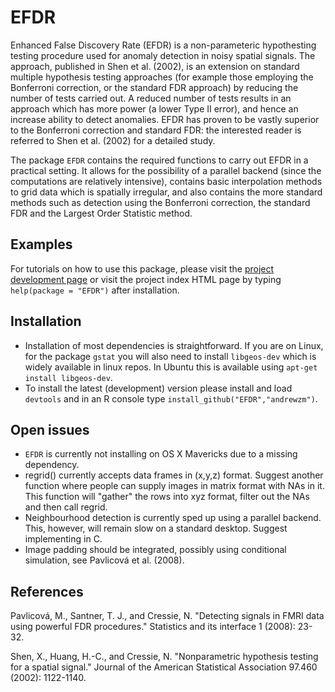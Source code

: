 EFDR
====

Enhanced False Discovery Rate (EFDR) is a non-parameteric hypothesting testing procedure used for anomaly detection in noisy spatial signals. The approach, published in Shen et al. (2002), is an extension on standard multiple hypothesis testing approaches (for example those employing the Bonferroni correction, or the standard FDR approach) by reducing the number of tests carried out. A reduced number of tests results in an approach which has more power (a lower Type II error), and hence an increase ability to detect anomalies. EFDR has proven to be vastly superior to the Bonferroni correction and standard FDR: the interested reader is referred to Shen et al. (2002) for a detailed study.

The package `EFDR` contains the required functions to carry out EFDR in a practical setting. It allows for the possibility of a parallel backend (since the computations are relatively intensive), contains basic interpolation methods to grid data which is spatially irregular, and also contains the more standard methods such as detection using the Bonferroni correction, the standard FDR and the Largest Order Statistic method. 

Examples
--------

For tutorials on how to use this package, please visit the [project development page](http://www.github.com/andrewzm/EFDR) or visit the project index HTML page by typing `help(package = "EFDR")` after installation.

Installation
------------

- Installation of most dependencies is straightforward. If you are on Linux, for the package `gstat` you will also need to install `libgeos-dev` which is widely available in linux repos. In Ubuntu this is available using `apt-get install libgeos-dev`. 
- To install the latest (development) version please install and load `devtools` and in an R console type `install_github("EFDR","andrewzm")`.


Open issues
---------------

- `EFDR` is currently not installing on OS X Mavericks due to a missing dependency.
- regrid() currently accepts data frames in (x,y,z) format. Suggest another function where people can supply images in matrix format with NAs in it. This function will "gather" the rows into xyz format, filter out the NAs and then call regrid.
- Neighbourhood detection is currently sped up using a parallel backend. This, however, will remain slow on a standard desktop. Suggest implementing in C.
- Image padding should be integrated, possibly using conditional simulation, see Pavlicová et al. (2008).


References
----------

Pavlicová, M., Santner,  T. J., and Cressie, N. "Detecting signals in FMRI data using powerful FDR procedures." Statistics and its interface 1 (2008): 23-32.

Shen, X., Huang, H.-C., and Cressie, N. "Nonparametric hypothesis testing for a spatial signal." Journal of the American Statistical Association 97.460 (2002): 1122-1140.


